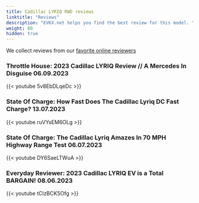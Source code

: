 ```yaml
---
title: Cadillac LYRIQ RWD reviews
linktitle: "Reviews"
description: "EVKX.net helps you find the best review for this model. "
weight: 80
hidden: true
---
```

<object class="img-fluid" type="image/svg+xml" data="../modelnavigation.svg"></object>
We collect reviews from our [favorite online reviewers](/guides/evreviewers/)

### Throttle House: 2023 Cadillac LYRIQ Review // A Mercedes In Disguise 06.09.2023

{{< youtube 5v8EbDLqeDc >}}

### State Of Charge: How Fast Does The Cadillac Lyriq DC Fast Charge? 13.07.2023

{{< youtube ruVYsEM6OLg >}}

### State Of Charge: The Cadillac Lyriq Amazes In 70 MPH Highway Range Test 06.07.2023

{{< youtube DY6SaeLTWuA >}}

### Everyday Reviewer: 2023 Cadillac LYRIQ EV is a Total BARGAIN! 08.06.2023

{{< youtube tClzBCK5Ofg >}}

